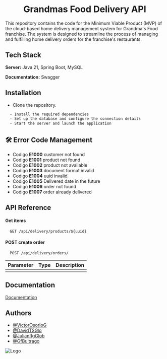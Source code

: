 
<h1 align="center">Grandmas Food Delivery API</h1>

This repository contains the code for the Minimum Viable Product (MVP) of the cloud-based home delivery management system for Grandma's Food franchise. The system is designed to streamline the process of managing and fulfilling home delivery orders for the franchise's restaurants.


## Tech Stack

**Server:** Java 21, Spring Boot, MySQL

**Documentation:** Swagger


## Installation

- Clone the repository.
```bash
  - Install the required dependencies
  - Set up the database and configure the connection details
  - Start the server and launch the application
```

## 🛠 Error Code Management
* Codigo **E1000** customer not found
* Codigo **E1001** product not found
* Codigo **E1002** product not available
* Codigo **E1003** document format invalid
* Codigo **E1004** uuid invalid
* Codigo **E1005** Delivered date in the future
* Codigo **E1006** order not found
* Codigo **E1007** order already delivered


## API Reference

#### Get items

```http
  GET /api/delivery/products/${uuid}
```

#### POST create order

```http
  POST /api/delivery/orders/
```

| Parameter | Type     | Description                       |
| :-------- | :------- | :-------------------------------- |
|      |  |  |




## Documentation

[Documentation](http://localhost:8080/api/delivery/swagger-ui/index.html)


## Authors

- [@VictorOsorioG](https://github.com/VictorOsorioG)
- [@DavidTSGlo](https://github.com/DavidTSGlo)
- [@JulianRgGlob](https://github.com/JulianRgGlob)
- [@GfBuitrago](https://github.com/GfBuitrago)


![Logo](https://dtxalliance.org/wp-content/uploads/2022/06/Globant-Original-Logo-06.03.2022-2048x404.png)

